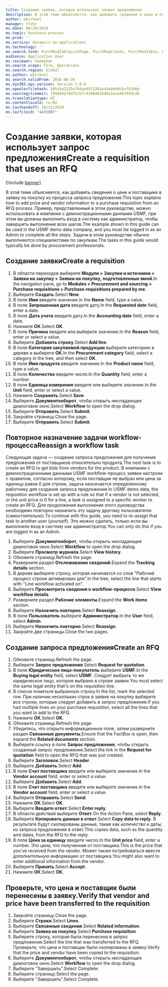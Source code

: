 ```yaml
---
title: Создание заявки, которая использует запрос предложения
description: В этой теме объясняется, как добавить сведения о цене и поставщике в заявку на покупку из процесса запроса предложения.
author: mkirknel
manager: tfehr
ms.date: 08/29/2018
ms.topic: business-process
ms.prod: ''
ms.service: dynamics-ax-applications
ms.technology: ''
ms.search.form: PurchReqTableListPage, PurchReqCreate, PurchReqTable, PurchReqLineRelatedDocuments, EcoResCategorySingleLookup, PurchReqWorkflowDropDialog, WorkflowSubmitDialog, WorkflowStatus, WorkflowWorkItemActionDialog, WorkflowUserListLookup, PurchReqCopyRFQ, SysDataAreaSelectLookup, PurchRFQCaseTable, PurchRFQEditLines, PurchRFQReplyTable, UnitOfMeasureLookup
audience: Application User
ms.reviewer: kamaybac
ms.search.scope: Core, Operations
ms.search.region: Global
ms.author: mkirknel
ms.search.validFrom: 2016-06-30
ms.dyn365.ops.version: Version 7.0.0
ms.openlocfilehash: 205cba2325e76dae9572301e44e0e89cbcfd106e
ms.sourcegitcommit: 199848e78df5cb7c439b001bdbe1ece963593cdb
ms.translationtype: HT
ms.contentlocale: ru-RU
ms.lasthandoff: 10/13/2020
ms.locfileid: "4435907"
---
```

# <a name="create-a-requisition-that-uses-an-rfq"></a><span data-ttu-id="a3d0d-103">Создание заявки, которая использует запрос предложения</span><span class="sxs-lookup"><span data-stu-id="a3d0d-103">Create a requisition that uses an RFQ</span></span>

[!include [banner](../../includes/banner.md)]

<span data-ttu-id="a3d0d-104">В этой теме объясняется, как добавить сведения о цене и поставщике в заявку на покупку из процесса запроса предложения.</span><span class="sxs-lookup"><span data-stu-id="a3d0d-104">This topic explains how to add price and vendor information to a purchase requisition from an RFQ process.</span></span> <span data-ttu-id="a3d0d-105">Пример, представленный в этом руководстве, можно использовать в компании с демонстрационными данными USMF, при этом вы должны выполнить вход в систему как администратор, чтобы завершить выполнение всех шагов.</span><span class="sxs-lookup"><span data-stu-id="a3d0d-105">The example shown in this guide can be used in the USMF demo data company, and you must be logged in as an Admin to complete all the steps.</span></span> <span data-ttu-id="a3d0d-106">Задачи в этом руководстве обычно выполняются специалистами по закупкам.</span><span class="sxs-lookup"><span data-stu-id="a3d0d-106">The tasks in this guide would typically be done by procurement professionals.</span></span>


## <a name="create-a-requisition"></a><span data-ttu-id="a3d0d-107">Создание заявки</span><span class="sxs-lookup"><span data-stu-id="a3d0d-107">Create a requisition</span></span>
1. <span data-ttu-id="a3d0d-108">В области переходов выберите **Модули > Закупки и источники > Заявки на закупку > Заявки на покупку, подготовленные мной**.</span><span class="sxs-lookup"><span data-stu-id="a3d0d-108">In the navigation pane, go to **Modules > Procurement and sourcing > Purchase requisitions > Purchase requisitions prepared by me**.</span></span>
2. <span data-ttu-id="a3d0d-109">Выберите **Создать**.</span><span class="sxs-lookup"><span data-stu-id="a3d0d-109">Select **New**.</span></span>
3. <span data-ttu-id="a3d0d-110">В поле **Имя** введите значение.</span><span class="sxs-lookup"><span data-stu-id="a3d0d-110">In the **Name** field, type a value.</span></span>
4. <span data-ttu-id="a3d0d-111">В поле **Запрошенная дата** введите дату.</span><span class="sxs-lookup"><span data-stu-id="a3d0d-111">In the **Requested date** field, enter a date.</span></span>
5. <span data-ttu-id="a3d0d-112">В поле **Дата учета** введите дату.</span><span class="sxs-lookup"><span data-stu-id="a3d0d-112">In the **Accounting date** field, enter a date.</span></span>
6. <span data-ttu-id="a3d0d-113">Нажмите **ОК**.</span><span class="sxs-lookup"><span data-stu-id="a3d0d-113">Select **OK**.</span></span>
7. <span data-ttu-id="a3d0d-114">В поле **Причина** введите или выберите значение.</span><span class="sxs-lookup"><span data-stu-id="a3d0d-114">In the **Reason** field, enter or select a value.</span></span>
8. <span data-ttu-id="a3d0d-115">Выберите **Добавить строку**.</span><span class="sxs-lookup"><span data-stu-id="a3d0d-115">Select **Add line**.</span></span>
9. <span data-ttu-id="a3d0d-116">В поле **Категория закупаемой продукции** выберите категорию в дереве и выберите **ОК**.</span><span class="sxs-lookup"><span data-stu-id="a3d0d-116">In the **Procurement category** field, select a category in the tree, and then select **OK**.</span></span>
10. <span data-ttu-id="a3d0d-117">В поле **Имя продукта** введите значение.</span><span class="sxs-lookup"><span data-stu-id="a3d0d-117">In the **Product name** field, type a value.</span></span>
11. <span data-ttu-id="a3d0d-118">В поле **Количество** введите число.</span><span class="sxs-lookup"><span data-stu-id="a3d0d-118">In the **Quantity** field, enter a number.</span></span>
12. <span data-ttu-id="a3d0d-119">В поле **Единица измерения** введите или выберите значение.</span><span class="sxs-lookup"><span data-stu-id="a3d0d-119">In the **Unit** field, enter or select a value.</span></span>
13. <span data-ttu-id="a3d0d-120">Нажмите **Сохранить**.</span><span class="sxs-lookup"><span data-stu-id="a3d0d-120">Select **Save**.</span></span>
14. <span data-ttu-id="a3d0d-121">Выберите **Документооборот**, чтобы открыть ниспадающее диалоговое окно.</span><span class="sxs-lookup"><span data-stu-id="a3d0d-121">Select **Workflow** to open the drop dialog.</span></span>
15. <span data-ttu-id="a3d0d-122">Выберите **Отправить**.</span><span class="sxs-lookup"><span data-stu-id="a3d0d-122">Select **Submit**.</span></span>
16. <span data-ttu-id="a3d0d-123">Закройте страницу.</span><span class="sxs-lookup"><span data-stu-id="a3d0d-123">Close the page.</span></span>
17. <span data-ttu-id="a3d0d-124">Выберите **Отправить**.</span><span class="sxs-lookup"><span data-stu-id="a3d0d-124">Select **Submit**.</span></span>

## <a name="reassign-a-workflow-task"></a><span data-ttu-id="a3d0d-125">Повторное назначение задачи workflow-процесса</span><span class="sxs-lookup"><span data-stu-id="a3d0d-125">Reassign a workflow task</span></span>
<span data-ttu-id="a3d0d-126">Следующая задача — создание запроса предложения для получения предложений от поставщиков относительно продукта.</span><span class="sxs-lookup"><span data-stu-id="a3d0d-126">The next task is to create an RFQ to get bids from vendors for the product.</span></span> <span data-ttu-id="a3d0d-127">В компании с демонстрационными данными USMF workflow-процесс заявки настроен с правилом, согласно которому, если поставщик не выбран или цена за единицу равна 0 для строки, задача назначается определенному работнику для создания запроса предложения.</span><span class="sxs-lookup"><span data-stu-id="a3d0d-127">In USMF demo data, the requisition workflow is set up with a rule so that if a vendor is not selected, or the unit price is 0 for a line, a task is assigned to a specific worker to create an RFQ.</span></span> <span data-ttu-id="a3d0d-128">Для продолжения выполнения этого руководства необходимо повторно назначить эту задачу другому пользователю (самостоятельно).</span><span class="sxs-lookup"><span data-stu-id="a3d0d-128">To continue with this guide, you need to re-assign that task to another user (yourself).</span></span> <span data-ttu-id="a3d0d-129">Это можно сделать, только если вы выполнили вход в систему как администратор.</span><span class="sxs-lookup"><span data-stu-id="a3d0d-129">You can only do this if you are logged in as an Admin.</span></span>  

1. <span data-ttu-id="a3d0d-130">Выберите **Документооборот**, чтобы открыть ниспадающее диалоговое окно.</span><span class="sxs-lookup"><span data-stu-id="a3d0d-130">Select **Workflow** to open the drop dialog.</span></span>
2. <span data-ttu-id="a3d0d-131">Выберите **Просмотр журнала**.</span><span class="sxs-lookup"><span data-stu-id="a3d0d-131">Select **View history**.</span></span>
3. <span data-ttu-id="a3d0d-132">Обновите страницу.</span><span class="sxs-lookup"><span data-stu-id="a3d0d-132">Refresh the page.</span></span>
4. <span data-ttu-id="a3d0d-133">Разверните раздел **Отслеживание сведений**.</span><span class="sxs-lookup"><span data-stu-id="a3d0d-133">Expand the **Tracking details** section.</span></span>
5. <span data-ttu-id="a3d0d-134">В дереве выберите строку, которая начинается со слов "Рабочий процесс строки активирован для".</span><span class="sxs-lookup"><span data-stu-id="a3d0d-134">In the tree, select the line that starts with "Line workflow activated on".</span></span>
6. <span data-ttu-id="a3d0d-135">Выберите **Просмотреть сведения о workflow-процессе**.</span><span class="sxs-lookup"><span data-stu-id="a3d0d-135">Select **View workflow details**.</span></span>
7. <span data-ttu-id="a3d0d-136">Разверните раздел **Рабочие элементы**.</span><span class="sxs-lookup"><span data-stu-id="a3d0d-136">Expand the **Work items** section.</span></span>
8. <span data-ttu-id="a3d0d-137">Выберите **Назначить повторно**.</span><span class="sxs-lookup"><span data-stu-id="a3d0d-137">Select **Reassign**.</span></span>
9. <span data-ttu-id="a3d0d-138">В поле **Пользователь** выберите **Администратор**.</span><span class="sxs-lookup"><span data-stu-id="a3d0d-138">In the **User** field, select **Admin**.</span></span>
10. <span data-ttu-id="a3d0d-139">Выберите **Назначить повторно**.</span><span class="sxs-lookup"><span data-stu-id="a3d0d-139">Select **Reassign**.</span></span>
11. <span data-ttu-id="a3d0d-140">Закройте две страницы.</span><span class="sxs-lookup"><span data-stu-id="a3d0d-140">Close the two pages.</span></span>

## <a name="create-an-rfq"></a><span data-ttu-id="a3d0d-141">Создание запроса предложения</span><span class="sxs-lookup"><span data-stu-id="a3d0d-141">Create an RFQ</span></span>

1. <span data-ttu-id="a3d0d-142">Обновите страницу.</span><span class="sxs-lookup"><span data-stu-id="a3d0d-142">Refresh the page.</span></span>
2. <span data-ttu-id="a3d0d-143">Выберите **Запрос предложения**.</span><span class="sxs-lookup"><span data-stu-id="a3d0d-143">Select **Request for quotation**.</span></span>
3. <span data-ttu-id="a3d0d-144">В поле **Юридическое лицо-покупатель** выберите **USMF**.</span><span class="sxs-lookup"><span data-stu-id="a3d0d-144">In the **Buying legal entity** field, select **USMF**.</span></span> <span data-ttu-id="a3d0d-145">Следует выбрать то же юридическое лицо, которое выбрано в строке заявки.</span><span class="sxs-lookup"><span data-stu-id="a3d0d-145">You must select the same legal entity that's on the requisition line.</span></span>  
4. <span data-ttu-id="a3d0d-146">В списке пометьте выбранную строку.</span><span class="sxs-lookup"><span data-stu-id="a3d0d-146">In the list, mark the selected row.</span></span> <span data-ttu-id="a3d0d-147">При наличии нескольких строк в заявке на покупку выберите все строки, которые следует добавить в запрос предложения.</span><span class="sxs-lookup"><span data-stu-id="a3d0d-147">If you had multiple lines on your purchase requisition, select all the lines that you want to add to the RFQ.</span></span>  
5. <span data-ttu-id="a3d0d-148">Нажмите **ОК**.</span><span class="sxs-lookup"><span data-stu-id="a3d0d-148">Select **OK**.</span></span>
6. <span data-ttu-id="a3d0d-149">Обновите страницу.</span><span class="sxs-lookup"><span data-stu-id="a3d0d-149">Refresh the page.</span></span>
7. <span data-ttu-id="a3d0d-150">Убедитесь, что открыто информационное поле, затем разверните раздел **Связанные документы**.</span><span class="sxs-lookup"><span data-stu-id="a3d0d-150">Ensure that the FactBox is open, then expand the **Related documents** section.</span></span>
8. <span data-ttu-id="a3d0d-151">Выберите ссылку в поле **Запрос предложения**, чтобы открыть созданный запрос предложения.</span><span class="sxs-lookup"><span data-stu-id="a3d0d-151">Select the link in the **Request for quotation** field to open the RFQ that was just created.</span></span>
9. <span data-ttu-id="a3d0d-152">Выберите **Заголовок**.</span><span class="sxs-lookup"><span data-stu-id="a3d0d-152">Select **Header**.</span></span>
10. <span data-ttu-id="a3d0d-153">Выберите **Добавить**.</span><span class="sxs-lookup"><span data-stu-id="a3d0d-153">Select **Add**.</span></span>
11. <span data-ttu-id="a3d0d-154">В поле **Счет поставщика** введите или выберите значение.</span><span class="sxs-lookup"><span data-stu-id="a3d0d-154">In the **Vendor account** field, enter or select a value.</span></span>
12. <span data-ttu-id="a3d0d-155">Выберите **Добавить**.</span><span class="sxs-lookup"><span data-stu-id="a3d0d-155">Select **Add**.</span></span>
13. <span data-ttu-id="a3d0d-156">В поле **Счет поставщика** введите или выберите значение.</span><span class="sxs-lookup"><span data-stu-id="a3d0d-156">In the **Vendor account** field, enter or select a value.</span></span>
14. <span data-ttu-id="a3d0d-157">Выберите **Отправить**.</span><span class="sxs-lookup"><span data-stu-id="a3d0d-157">Select **Send**.</span></span>
15. <span data-ttu-id="a3d0d-158">Нажмите **ОК**.</span><span class="sxs-lookup"><span data-stu-id="a3d0d-158">Select **OK**.</span></span>
16. <span data-ttu-id="a3d0d-159">Выберите **Введите ответ**.</span><span class="sxs-lookup"><span data-stu-id="a3d0d-159">Select **Enter reply**.</span></span>
17. <span data-ttu-id="a3d0d-160">В области действий выберите **Ответ**.</span><span class="sxs-lookup"><span data-stu-id="a3d0d-160">On the Action Pane, select **Reply**.</span></span>
18. <span data-ttu-id="a3d0d-161">Выберите **Копировать данные в ответ**.</span><span class="sxs-lookup"><span data-stu-id="a3d0d-161">Select **Copy data to reply**.</span></span> <span data-ttu-id="a3d0d-162">В результате будут скопированы данные, такие как количество и даты, из запроса предложения в ответ.</span><span class="sxs-lookup"><span data-stu-id="a3d0d-162">This copies data, such as the quantity and dates, from the RFQ to the reply.</span></span>  
19. <span data-ttu-id="a3d0d-163">В поле **Цена за единицу** введите число.</span><span class="sxs-lookup"><span data-stu-id="a3d0d-163">In the **Unit price** field, enter a number.</span></span> <span data-ttu-id="a3d0d-164">Это цена, что полученная от поставщика.</span><span class="sxs-lookup"><span data-stu-id="a3d0d-164">This is the price that you've received from the vendor.</span></span> <span data-ttu-id="a3d0d-165">Может также потребоваться ввести дополнительную информацию от поставщика.</span><span class="sxs-lookup"><span data-stu-id="a3d0d-165">You might also want to enter additional information from the vendor.</span></span>  
20. <span data-ttu-id="a3d0d-166">Выберите **Принять**.</span><span class="sxs-lookup"><span data-stu-id="a3d0d-166">Select **Accept**.</span></span>
21. <span data-ttu-id="a3d0d-167">Нажмите **ОК**.</span><span class="sxs-lookup"><span data-stu-id="a3d0d-167">Select **OK**.</span></span>

## <a name="verify-that-vendor-and-price-have-been-transferred-to-the-requisition"></a><span data-ttu-id="a3d0d-168">Проверьте, что цена и поставщик были перенесены в заявку.</span><span class="sxs-lookup"><span data-stu-id="a3d0d-168">Verify that vendor and price have been transferred to the requisition</span></span>
1. <span data-ttu-id="a3d0d-169">Закройте страницу.</span><span class="sxs-lookup"><span data-stu-id="a3d0d-169">Close the page.</span></span>
2. <span data-ttu-id="a3d0d-170">Выберите **Строки**.</span><span class="sxs-lookup"><span data-stu-id="a3d0d-170">Select **Lines**.</span></span>
3. <span data-ttu-id="a3d0d-171">Выберите **Связанные сведения**.</span><span class="sxs-lookup"><span data-stu-id="a3d0d-171">Select **Related information**.</span></span>
4. <span data-ttu-id="a3d0d-172">Выберите **Заявка на покупку**.</span><span class="sxs-lookup"><span data-stu-id="a3d0d-172">Select **Purchase requisition**.</span></span>
5. <span data-ttu-id="a3d0d-173">Выберите строку, которая была перенесена в запрос предложения.</span><span class="sxs-lookup"><span data-stu-id="a3d0d-173">Select the line that was transferred to the RFQ.</span></span> <span data-ttu-id="a3d0d-174">Проверьте, что цена и поставщик были скопированы в заявку.</span><span class="sxs-lookup"><span data-stu-id="a3d0d-174">Verify that the price and vendor have been copied to the requisition.</span></span>  
6. <span data-ttu-id="a3d0d-175">Выберите **Документооборот**, чтобы открыть ниспадающее диалоговое окно.</span><span class="sxs-lookup"><span data-stu-id="a3d0d-175">Select **Workflow** to open the drop dialog.</span></span>
7. <span data-ttu-id="a3d0d-176">Выберите "Завершить".</span><span class="sxs-lookup"><span data-stu-id="a3d0d-176">Select Complete.</span></span>
8. <span data-ttu-id="a3d0d-177">Выберите страницу.</span><span class="sxs-lookup"><span data-stu-id="a3d0d-177">Select the page.</span></span>
9. <span data-ttu-id="a3d0d-178">Выберите "Завершить".</span><span class="sxs-lookup"><span data-stu-id="a3d0d-178">Select Complete.</span></span>

